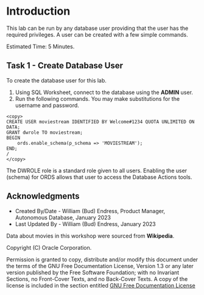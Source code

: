 # Introduction

This lab can be run by any database user providing that the user has the required privileges.  A user can be created with a few simple commands.

Estimated Time:  5 Minutes.

## Task 1 - Create Database User

To create the database user for this lab.

1. Using SQL Worksheet, connect to the database using the **ADMIN** user.
2. Run the following commands. You may make substitutions for the username and password.

~~~
<copy>
CREATE USER moviestream IDENTIFIED BY Welcome#1234 QUOTA UNLIMITED ON DATA;
GRANT dwrole TO moviestream;
BEGIN
    ords.enable_schema(p_schema => 'MOVIESTREAM');
END;
/
</copy>
~~~

The DWROLE role is a standard role given to all users.  Enabling the user (schema) for ORDS allows that user to access the Database Actions tools.

## Acknowledgments

- Created By/Date - William (Bud) Endress, Product Manager, Autonomous Database, January 2023
- Last Updated By - William (Bud) Endress, January 2023

Data about movies in this workshop were sourced from **Wikipedia**.

Copyright (C)  Oracle Corporation.

Permission is granted to copy, distribute and/or modify this document
under the terms of the GNU Free Documentation License, Version 1.3
or any later version published by the Free Software Foundation;
with no Invariant Sections, no Front-Cover Texts, and no Back-Cover Texts.
A copy of the license is included in the section entitled [GNU Free Documentation License](files/gnu-free-documentation-license.txt)
